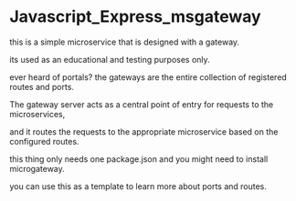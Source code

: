 # Javascript_Express_msgateway

this is a simple microservice that is designed with a gateway.

its used as an educational and testing purposes only.

ever heard of portals? the gateways are the entire collection of registered routes and ports.

The gateway server acts as a central point of entry for requests to the microservices,

and it routes the requests to the appropriate microservice based on the configured routes.

this thing only needs one package.json and you might need to install microgateway.

you can use this as a template to learn more about ports and routes.


